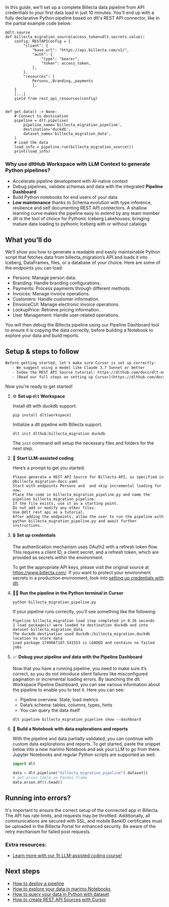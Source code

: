 In this guide, we'll set up a complete Billecta data pipeline from API credentials to your first data load in just 10 minutes. You'll end up with a fully declarative Python pipeline based on dlt's REST API connector, like in the partial example code below:

```python-outcome
@dlt.source
def billecta_migration_source(access_token=dlt.secrets.value):
    config: RESTAPIConfig = {
        "client": {
            "base_url": "https://api.billecta.com/v1/",
            "auth": {
                "type": "bearer",
                "token": access_token,
            },
        },
        "resources": [
            Persons,,Branding,,payments
            ],
    }
    [...]
    yield from rest_api_resources(config)


def get_data() -> None:
    # Connect to destination
    pipeline = dlt.pipeline(
        pipeline_name='billecta_migration_pipeline',
        destination='duckdb',
        dataset_name='billecta_migration_data', 
    )
    # Load the data
    load_info = pipeline.run(billecta_migration_source())
    print(load_info) 
```

### Why use dltHub Workspace with LLM Context to generate Python pipelines?

- Accelerate pipeline development with AI-native context
- Debug pipelines, validate schemas and data with the integrated **Pipeline Dashboard**
- Build Python notebooks for end users of your data
- **Low maintenance** thanks to Schema evolution with type inference, resilience and self documenting REST API connectors. A shallow learning curve makes the pipeline easy to extend by any team member
- dlt is the tool of choice for Pythonic Iceberg Lakehouses, bringing mature data loading to pythonic Iceberg with or without catalogs

## What you’ll do

We’ll show you how to generate a readable and easily maintainable Python script that fetches data from billecta_migration’s API and loads it into Iceberg, DataFrames, files, or a database of your choice. Here are some of the endpoints you can load:

- Persons: Manage person data.
- Branding: Handle branding configurations.
- Payments: Process payments through different methods.
- Invoices: Manage invoice operations.
- Customers: Handle customer information.
- EInvoiceCUI: Manage electronic invoice operations.
- LookupPrice: Retrieve pricing information.
- User Management: Handle user-related operations.

You will then debug the Billecta pipeline using our Pipeline Dashboard tool to ensure it is copying the data correctly, before building a Notebook to explore your data and build reports.

## Setup & steps to follow

```default
Before getting started, let's make sure Cursor is set up correctly:
   - We suggest using a model like Claude 3.7 Sonnet or better
   - Index the REST API Source tutorial: https://dlthub.com/docs/dlt-ecosystem/verified-sources/rest_api/ and add it to context as **@dlt rest api**
   - [Read our full steps on setting up Cursor](https://dlthub.com/docs/dlt-ecosystem/llm-tooling/cursor-restapi#23-configuring-cursor-with-documentation)
```

Now you're ready to get started!

1. ⚙️ **Set up `dlt` Workspace**
    
    Install dlt with duckdb support:
    ```shell
    pip install dlt[workspace]
    ```

    Initialize a dlt pipeline with Billecta support.
    ```shell
    dlt init dlthub:billecta_migration duckdb
    ```

    The `init` command will setup the necessary files and folders for the next step.
    
2. 🤠 **Start LLM-assisted coding**
    
    Here’s a prompt to get you started:
    
    ```prompt
    Please generate a REST API Source for Billecta API, as specified in @billecta_migration-docs.yaml 
    Start with endpoints Persons and  and skip incremental loading for now. 
    Place the code in billecta_migration_pipeline.py and name the pipeline billecta_migration_pipeline. 
    If the file exists, use it as a starting point. 
    Do not add or modify any other files. 
    Use @dlt rest api as a tutorial. 
    After adding the endpoints, allow the user to run the pipeline with python billecta_migration_pipeline.py and await further instructions.
    ```

    
3. 🔒 **Set up credentials** 
    
    The authentication mechanism uses OAuth2 with a refresh token flow. This requires a client ID, a client secret, and a refresh token, which are provided as secrets within the environment.
    
    To get the appropriate API keys, please visit the original source at https://www.billecta.com/.
    If you want to protect your environment secrets in a production environment, look into [setting up credentials with dlt](https://dlthub.com/docs/walkthroughs/add_credentials).
    
4. 🏃‍♀️ **Run the pipeline in the Python terminal in Cursor**
    
    ```shell
    python billecta_migration_pipeline.py
    ```
    
    If your pipeline runs correctly, you’ll see something like the following:
    
    ```shell
    Pipeline billecta_migration load step completed in 0.26 seconds
    1 load package(s) were loaded to destination duckdb and into dataset billecta_migration_data
    The duckdb destination used duckdb:/billecta_migration.duckdb location to store data
    Load package 1749667187.541553 is LOADED and contains no failed jobs
    ```
    
5. 📈 **Debug your pipeline and data with the Pipeline Dashboard**

    Now that you have a running pipeline, you need to make sure it’s correct, so you do not introduce silent failures like misconfigured pagination or incremental loading errors. By launching the dlt Workspace Pipeline Dashboard, you can see various information about the pipeline to enable you to test it. Here you can see:
    - Pipeline overview: State, load metrics
    - Data’s schema: tables, columns, types, hints
    - You can query the data itself
    
    ```shell
    dlt pipeline billecta_migration_pipeline show --dashboard
    ```
    
6. 🐍 **Build a Notebook with data explorations and reports**

    With the pipeline and data partially validated, you can continue with custom data explorations and reports. To get started, paste the snippet below into a new marimo Notebook and ask your LLM to go from there. Jupyter Notebooks and regular Python scripts are supported as well.

    
    ```python
    import dlt

   data = dlt.pipeline("billecta_migration_pipeline").dataset()
   # get erson table as Pandas frame
   data.erson.df().head()
    ```

## Running into errors?

It's important to ensure the correct setup of the connected app in Billecta. The API has rate limits, and requests may be throttled. Additionally, all communications are secured with SSL, and mobile BankID certificates must be uploaded in the Billecta Portal for enhanced security. Be aware of the retry mechanism for failed post requests.

### Extra resources:

- [Learn more with our 1h LLM-assisted coding course!](https://www.youtube.com/watch?v=GGid70rnJuM)

## Next steps

- [How to deploy a pipeline](https://dlthub.com/docs/walkthroughs/deploy-a-pipeline)
- [How to explore your data in marimo Notebooks](https://dlthub.com/docs/general-usage/dataset-access/marimo)
- [How to query your data in Python with dataset](https://dlthub.com/docs/general-usage/dataset-access/dataset)
- [How to create REST API Sources with Cursor](https://dlthub.com/docs/dlt-ecosystem/llm-tooling/cursor-restapi)